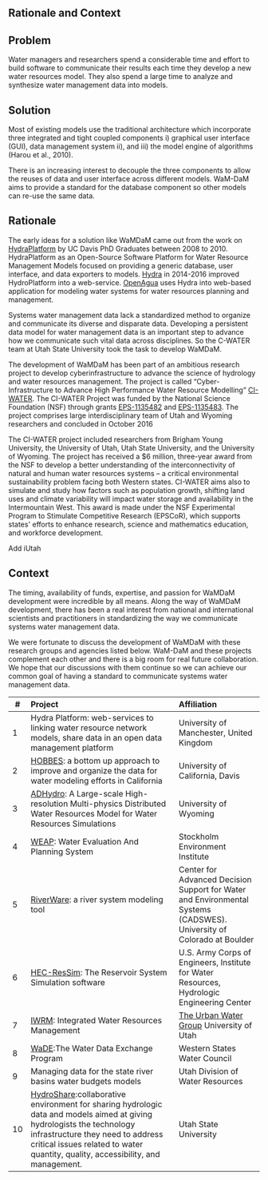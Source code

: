 ## Rationale and Context

## Problem 
Water managers and researchers spend a considerable time and effort to build software to communicate their results each time they develop a new water resources model. They also spend a large time to analyze and synthesize water management data into models. 


## Solution
Most of existing models use the traditional architecture which incorporate three integrated and tight coupled components i) graphical user interface (GUI), data management system ii), and iii) the model engine of algorithms (Harou et al., 2010). 

There is an increasing interest to decouple the three components to allow the reuses of data and user interface across different models. WaM-DaM aims to provide a standard for the database component so other models can re-use the same data.

    

## Rationale
The early ideas for a solution like WaMDaM came out from the work on [HydraPlatform][1] by UC Davis PhD Graduates between 2008 to 2010. HydraPlatform as an Open-Source Software Platform for Water Resource Management Models focused on providing a generic database, user interface, and data exporters to models. [Hydra][2] in 2014-2016 improved HydroPlatform into a web-service. [OpenAgua][2] uses Hydra into web-based application for modeling water systems for water resources planning and management.

Systems water management data lack a standardized method to organize and communicate its diverse and disparate data. Developing a persistent data model for water management data is an important step to advance how we communicate such vital data across disciplines. So the C-WATER team at Utah State University took the task to develop WaMDaM.


[1]: https://github.com/WamdamProject/WaMDaM_Publications/raw/master/Files/References/hydroplatform.pdf
[2]: http://hydraplatform.org/
[3]: https://www.openagua.org/

The development of WaMDaM has been part of an ambitious research project to develop cyberinfrastructure to advance the science of hydrology and water resources management. The project is called “Cyber-Infrastructure to Advance High Performance Water Resource Modelling” <a href="http://ci-water.org" target="_blank">CI-WATER</a>. The CI-WATER Project was funded by the National Science Foundation (NSF) through grants <a href="http://www.nsf.gov/awardsearch/showAward?AWD_ID=1135482" target="_blank">EPS-1135482</a> and <a href="http://www.nsf.gov/awardsearch/showAward?AWD_ID=1135483" target="_blank">EPS-1135483</a>. The project comprises large interdisciplinary team of Utah and Wyoming researchers and concluded in October 2016

The CI-WATER project included researchers from Brigham Young University, the University of Utah, Utah State University, and the University of Wyoming. The project has received a $6 million, three-year award from the NSF to develop a better understanding of the interconnectivity of natural and human water resources systems – a critical environmental sustainability problem facing both Western states. CI-WATER aims also to simulate and study how factors such as population growth, shifting land uses and climate variability will impact water storage and availability in the Intermountain West. This award is made under the NSF Experimental Program to Stimulate Competitive Research (EPSCoR), which supports states' efforts to enhance research, science and mathematics education, and workforce development. 

Add iUtah 


## Context
The timing, availability of funds, expertise, and passion for WaMDaM development were incredible by all means. Along the way of WaMDaM development, there has been a real interest from national and international scientists and practitioners in standardizing the way we communicate systems water management data.

We were fortunate to discuss the development of WaMDaM with these research groups and agencies listed below. WaM-DaM and these projects complement each other and there is a big room for real future collaboration. We hope that our discussions with them continue so we can achieve our common goal of having a standard to communicate systems water management data. 



| #  | Project       | Affiliation|
| --- | :-------------| :-----|
|  1 |Hydra Platform: web-services to linking water resource network models, share data in an open data management platform| University of Manchester, United Kingdom|
|  2 |<a href="http://hobbes.ucdavis.edu" target="_blank">HOBBES</a>:  a bottom up approach to improve and organize the data for water modeling efforts in California| University of California, Davis|
|  3 |<a href="http://www.uwyo.edu/cchh/adhydro.html" target="_blank">ADHydro</a>: A Large-scale High-resolution Multi-physics Distributed Water Resources Model for Water Resources Simulations      |University of Wyoming|
|  4 |<a href="http://www.weap21.org/index.asp" target="_blank">WEAP</a>: Water Evaluation And Planning System| Stockholm Environment Institute|
|  5 |<a href="http://www.riverware.org/index.html" target="_blank">RiverWare</a>: a river system modeling tool| Center for Advanced Decision Support for Water and Environmental Systems (CADSWES). University of Colorado at Boulder|
|  6 |<a href="http://www.hec.usace.army.mil/software/hec-ressim" target="_blank">HEC-ResSim</a>: The Reservoir System Simulation software |U.S. Army Corps of Engineers, Institute for Water Resources, Hydrologic Engineering Center|
|  7|<a href="http://demo.tethys.ci-water.org/apps/parleys-creek-management/" target="_blank">IWRM</a>: Integrated Water Resources Management|<a href="http://urbanwater.utah.edu/home" target="_blank">The Urban Water Group</a> University of Utah|
| 8|<a href="http://www.westernstateswater.org/wade/" target="_blank">WaDE</a>:The Water Data Exchange Program |Western States Water Council|
| 9|Managing data for the state river basins water budgets models |Utah Division of Water Resources|
| 10|<a href="http://hydroshare.cuahsi.org/" target="_blank">HydroShare</a>:collaborative environment for sharing hydrologic data and models aimed at giving hydrologists the technology infrastructure they need to address critical issues related to water quantity, quality, accessibility, and management. |Utah State University|


